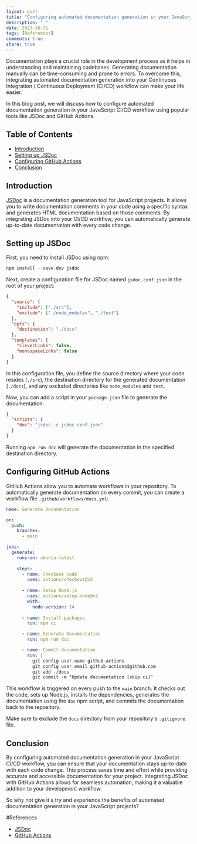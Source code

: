 ```yaml
---
layout: post
title: "Configuring automated documentation generation in your JavaScript CI/CD workflow"
description: " "
date: 2023-10-31
tags: [References]
comments: true
share: true
---
```


Documentation plays a crucial role in the development process as it helps in understanding and maintaining codebases. Generating documentation manually can be time-consuming and prone to errors. To overcome this, integrating automated documentation generation into your Continuous Integration / Continuous Deployment (CI/CD) workflow can make your life easier.

In this blog post, we will discuss how to configure automated documentation generation in your JavaScript CI/CD workflow using popular tools like JSDoc and GitHub Actions.

## Table of Contents

- [Introduction](#introduction)
- [Setting up JSDoc](#setting-up-jsdoc)
- [Configuring GitHub Actions](#configuring-github-actions)
- [Conclusion](#conclusion)

## Introduction

[JSDoc](https://jsdoc.app/) is a documentation generation tool for JavaScript projects. It allows you to write documentation comments in your code using a specific syntax and generates HTML documentation based on those comments. By integrating JSDoc into your CI/CD workflow, you can automatically generate up-to-date documentation with every code change.

## Setting up JSDoc

First, you need to install JSDoc using npm:

```javascript
npm install --save-dev jsdoc
```

Next, create a configuration file for JSDoc named `jsdoc.conf.json` in the root of your project:

```json
{
  "source": {
    "include": ["./src"],
    "exclude": ["./node_modules", "./test"]
  },
  "opts": {
    "destination": "./docs"
  },
  "templates": {
    "cleverLinks": false,
    "monospaceLinks": false
  }
}
```

In this configuration file, you define the source directory where your code resides (`./src`), the destination directory for the generated documentation (`./docs`), and any excluded directories like `node_modules` and `test`.

Now, you can add a script in your `package.json` file to generate the documentation:

```json
{
  "scripts": {
    "doc": "jsdoc -c jsdoc.conf.json"
  }
}
```

Running `npm run doc` will generate the documentation in the specified destination directory.

## Configuring GitHub Actions

GitHub Actions allow you to automate workflows in your repository. To automatically generate documentation on every commit, you can create a workflow file `.github/workflows/docs.yml`:

```yaml
name: Generate Documentation

on:
  push:
    branches:
      - main

jobs:
  generate:
    runs-on: ubuntu-latest
    
    steps:
      - name: Checkout code
        uses: actions/checkout@v2
      
      - name: Setup Node.js
        uses: actions/setup-node@v2
        with:
          node-version: 14
      
      - name: Install packages
        run: npm ci

      - name: Generate Documentation
        run: npm run doc

      - name: Commit documentation
        run: |
          git config user.name github-actions
          git config user.email github-actions@github.com
          git add ./docs
          git commit -m "Update documentation [skip ci]"
```

This workflow is triggered on every push to the `main` branch. It checks out the code, sets up Node.js, installs the dependencies, generates the documentation using the `doc` npm script, and commits the documentation back to the repository.

Make sure to exclude the `docs` directory from your repository's `.gitignore` file.

## Conclusion

By configuring automated documentation generation in your JavaScript CI/CD workflow, you can ensure that your documentation stays up-to-date with each code change. This process saves time and effort while providing accurate and accessible documentation for your project. Integrating JSDoc with GitHub Actions allows for seamless automation, making it a valuable addition to your development workflow.

So why not give it a try and experience the benefits of automated documentation generation in your JavaScript projects?

#References
- [JSDoc](https://jsdoc.app/)
- [GitHub Actions](https://github.com/features/actions)
